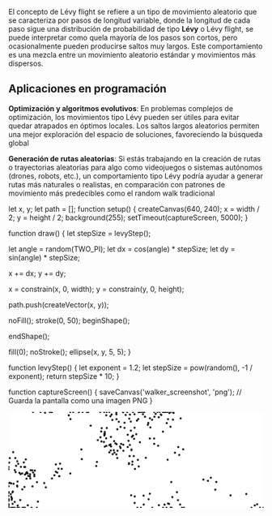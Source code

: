 El concepto de Lévy flight se refiere a un tipo de movimiento aleatorio que se caracteriza por pasos de longitud variable, donde la longitud de cada paso sigue una distribución de probabilidad de tipo **Lévy** o Lévy flight, se puede interpretar como quela mayoría de los pasos son cortos, pero ocasionalmente pueden producirse saltos muy largos. Este comportamiento es una mezcla entre un movimiento aleatorio estándar y movimientos más dispersos.



## Aplicaciones en programación

**Optimización y algoritmos evolutivos**: En problemas complejos de optimización, los movimientos tipo Lévy pueden ser útiles para evitar quedar atrapados en óptimos locales. Los saltos largos aleatorios permiten una mejor exploración del espacio de soluciones, favoreciendo la búsqueda global

**Generación de rutas aleatorias**: Si estás trabajando en la creación de rutas o trayectorias aleatorias para algo como videojuegos o sistemas autónomos (drones, robots, etc.), un comportamiento tipo Lévy podría ayudar a generar rutas más naturales o realistas, en comparación con patrones de movimiento más predecibles como el random walk tradicional


let x, y; 
let path = []; 
function setup() {
  createCanvas(640, 240);
  x = width / 2;
  y = height / 2;
  background(255);
  setTimeout(captureScreen, 5000);
}

function draw() {
  let stepSize = levyStep();
  
  let angle = random(TWO_PI);
  let dx = cos(angle) * stepSize;
  let dy = sin(angle) * stepSize;

  x += dx;
  y += dy;

  x = constrain(x, 0, width);
  y = constrain(y, 0, height);

  path.push(createVector(x, y));

  noFill();
  stroke(0, 50);
  beginShape();
 
  endShape();

  fill(0);
  noStroke();
  ellipse(x, y, 5, 5);
}

function levyStep() {
  let exponent = 1.2;
  let stepSize = pow(random(), -1 / exponent);
  return stepSize * 10;
}

function captureScreen() {
  saveCanvas('walker_screenshot', 'png'); // Guarda la pantalla como una imagen PNG
}

![](https://github.com/jfUPB/simulacion-M4U-l/blob/main/src/assets/Uni1Act6.png)

